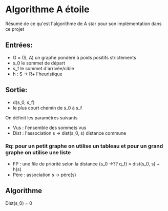 # Algorithme A étoile

Résumé de ce qu'est l'algorithme de A star pour son implémentation dans ce projet

## Entrées:
- G = (S, A) un graphe pondéré à poids positifs strictements
- s_0 le sommet de départ
- s_f le sommet d'arrivée/cible
- h : S -> R+ l'heuristique

## Sortie:

- d(s_0, s_f)
- le plus court chemin de s_0 à s_f

On définit les paramètres suivants

- Vus : l'ensemble des sommets vus
- Dist : l'association s -> dist(s_0, s) distance commune

### Rq: pour un petit graphe on utilise un tableau et pour un grand graphe on utilise une liste

- FP : une file de priorité selon la distance (s_0 ->?? q_f) = dist(s_0, s) + h(s)
- Père : association s -> père(s)

## Algorithme

Dist(s_0) = 0